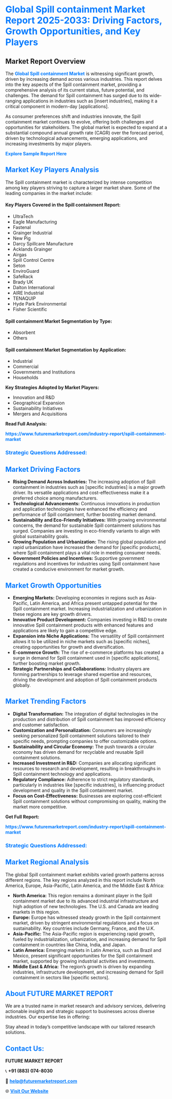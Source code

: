 <h1 style="color: #007BFF;">Global Spill containment Market Report 2025-2033: Driving Factors, Growth Opportunities, and Key Players</h1>

<section id="overview">
<h2>Market Report Overview</h2>
<p>The <a href="https://www.futuremarketreport.com/industry-report/spill-containment-market" style="color: #007BFF; text-decoration: none;"><strong>Global Spill containment Market</strong></a> is witnessing significant growth, driven by increasing demand across various industries. This report delves into the key aspects of the Spill containment market, providing a comprehensive analysis of its current status, future potential, and challenges. The demand for Spill containment has surged due to its wide-ranging applications in industries such as [insert industries], making it a critical component in modern-day [applications].</p>
<p>As consumer preferences shift and industries innovate, the Spill containment market continues to evolve, offering both challenges and opportunities for stakeholders. The global market is expected to expand at a substantial compound annual growth rate (CAGR) over the forecast period, driven by technological advancements, emerging applications, and increasing investments by major players.</p>
</section>

<section id="overview">
<p><a href="https://www.futuremarketreport.com/request-sample/reportId=102651" style="color: #007BFF; text-decoration: none;"><strong>Explore Sample Report Here</strong></a></p>
</section>

<section id="key-players">
<h2 style="color: #007BFF;">Market Key Players Analysis</h2>
<p>The Spill containment market is characterized by intense competition among key players striving to capture a larger market share. Some of the leading companies in the market include:</p>
<h4>Key Players Covered in the Spill containment Report:</h4>
<ul><li>UltraTech</li><li>Eagle Manufacturing</li><li>Fastenal</li><li>Grainger Industrial</li><li>New Pig</li><li>Darcy Spillcare Manufacture</li><li>Acklands Grainger</li><li>Airgas</li><li>Spill Control Centre</li><li>Seton</li><li>EnviroGuard</li><li>SafeRack</li><li>Brady UK</li><li>Dalton International</li><li>AIRE Industrial</li><li>TENAQUIP</li><li>Hyde Park Environmental</li><li>Fisher Scientific</li></ul>
<h4>Spill containment Market Segmentation by Type:</h4>
<ul><li>Absorbent</li><li>Others</li></ul>

<h4>Spill containment Market Segmentation by Application:</h4>
<ul><li>Industrial</li><li>Commercial</li><li>Governments and Institutions</li><li>Households</li></ul>
<p><strong>Key Strategies Adopted by Market Players:</strong></p>
<ul>
<li>Innovation and R&D</li>
<li>Geographical Expansion</li>
<li>Sustainability Initiatives</li>
<li>Mergers and Acquisitions</li>
</ul>
</section>

<section>
<p><strong>Read Full Analysis: </strong></p><a href="https://www.futuremarketreport.com/industry-report/spill-containment-market" style="color: #007BFF; text-decoration: none;"><strong>https://www.futuremarketreport.com/industry-report/spill-containment-market</strong></a>
<h3 style="color: #007BFF;">Strategic Questions Addressed:</h3>
</section>

<section id="driving-factors">
<h2 style="color: #007BFF;">Market Driving Factors</h2>
<ul>
<li><strong>Rising Demand Across Industries:</strong> The increasing adoption of Spill containment in industries such as [specific industries] is a major growth driver. Its versatile applications and cost-effectiveness make it a preferred choice among manufacturers.</li>
<li><strong>Technological Advancements:</strong> Continuous innovations in production and application technologies have enhanced the efficiency and performance of Spill containment, further boosting market demand.</li>
<li><strong>Sustainability and Eco-Friendly Initiatives:</strong> With growing environmental concerns, the demand for sustainable Spill containment solutions has surged. Companies are investing in eco-friendly variants to align with global sustainability goals.</li>
<li><strong>Growing Population and Urbanization:</strong> The rising global population and rapid urbanization have increased the demand for [specific products], where Spill containment plays a vital role in meeting consumer needs.</li>
<li><strong>Government Policies and Incentives:</strong> Supportive government regulations and incentives for industries using Spill containment have created a conducive environment for market growth.</li>
</ul>
</section>

<section id="growth-opportunities">
<h2 style="color: #007BFF;">Market Growth Opportunities</h2>
<ul>
<li><strong>Emerging Markets:</strong> Developing economies in regions such as Asia-Pacific, Latin America, and Africa present untapped potential for the Spill containment market. Increasing industrialization and urbanization in these regions are key growth drivers.</li>
<li><strong>Innovative Product Development:</strong> Companies investing in R&D to create innovative Spill containment products with enhanced features and applications are likely to gain a competitive edge.</li>
<li><strong>Expansion into Niche Applications:</strong> The versatility of Spill containment allows it to be utilized in niche markets such as [specific niches], creating opportunities for growth and diversification.</li>
<li><strong>E-commerce Growth:</strong> The rise of e-commerce platforms has created a surge in demand for Spill containment used in [specific applications], further boosting market growth.</li>
<li><strong>Strategic Partnerships and Collaborations:</strong> Industry players are forming partnerships to leverage shared expertise and resources, driving the development and adoption of Spill containment products globally.</li>
</ul>
</section>

<section id="trending-factors">
<h2 style="color: #007BFF;">Market Trending Factors</h2>
<ul>
<li><strong>Digital Transformation:</strong> The integration of digital technologies in the production and distribution of Spill containment has improved efficiency and customer satisfaction.</li>
<li><strong>Customization and Personalization:</strong> Consumers are increasingly seeking personalized Spill containment solutions tailored to their specific needs, prompting companies to offer customizable options.</li>
<li><strong>Sustainability and Circular Economy:</strong> The push towards a circular economy has driven demand for recyclable and reusable Spill containment solutions.</li>
<li><strong>Increased Investment in R&D:</strong> Companies are allocating significant resources to research and development, resulting in breakthroughs in Spill containment technology and applications.</li>
<li><strong>Regulatory Compliance:</strong> Adherence to strict regulatory standards, particularly in industries like [specific industries], is influencing product development and quality in the Spill containment market.</li>
<li><strong>Focus on Cost-Effectiveness:</strong> Businesses are exploring cost-efficient Spill containment solutions without compromising on quality, making the market more competitive.</li>
</ul>
</section>

<section>
<p><strong>Get Full Report: </strong></p><a href="https://www.futuremarketreport.com/industry-report/spill-containment-market" style="color: #007BFF; text-decoration: none;"><strong>https://www.futuremarketreport.com/industry-report/spill-containment-market</strong></a>
<h3 style="color: #007BFF;">Strategic Questions Addressed:</h3>
</section>


<section id="regional-analysis">
<h2 style="color: #007BFF;">Market Regional Analysis</h2>
<p>The global Spill containment market exhibits varied growth patterns across different regions. The key regions analyzed in this report include North America, Europe, Asia-Pacific, Latin America, and the Middle East & Africa:</p>
<ul>
<li><strong>North America:</strong> This region remains a dominant player in the Spill containment market due to its advanced industrial infrastructure and high adoption of new technologies. The U.S. and Canada are leading markets in this region.</li>
<li><strong>Europe:</strong> Europe has witnessed steady growth in the Spill containment market, driven by stringent environmental regulations and a focus on sustainability. Key countries include Germany, France, and the U.K.</li>
<li><strong>Asia-Pacific:</strong> The Asia-Pacific region is experiencing rapid growth, fueled by industrialization, urbanization, and increasing demand for Spill containment in countries like China, India, and Japan.</li>
<li><strong>Latin America:</strong> Emerging markets in Latin America, such as Brazil and Mexico, present significant opportunities for the Spill containment market, supported by growing industrial activities and investments.</li>
<li><strong>Middle East & Africa:</strong> The region’s growth is driven by expanding industries, infrastructure development, and increasing demand for Spill containment in sectors like [specific sectors].</li>
</ul>
</section>

<footer>
<h2 style="color: #007BFF;">About FUTURE MARKET REPORT</h2>
<p>We are a trusted name in market research and advisory services, delivering actionable insights and strategic support to businesses across diverse industries. Our expertise lies in offering:</p>

<p>Stay ahead in today’s competitive landscape with our tailored research solutions.</p>

<h2 style="color: #007BFF;">Contact Us:</h2>
<p><strong>FUTURE MARKET REPORT</strong></p>
<p>📞 <strong>+91 (883) 074-8030</strong></p>
<p>📧 <strong><a href="mailto:help@futuremarketreport.com" style="color: #007BFF;">help@futuremarketreport.com</a></strong></p>
<p>🌐 <strong><a href="https://www.futuremarketreport.com/" style="color: #007BFF;">Visit Our Website</a></strong></p>
</footer>